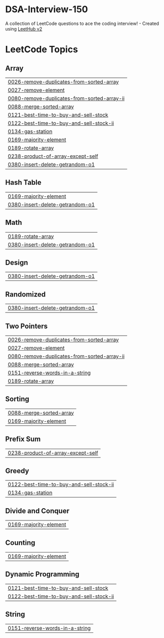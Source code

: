 # DSA-Interview-150
A collection of LeetCode questions to ace the coding interview! - Created using [LeetHub v2](https://github.com/arunbhardwaj/LeetHub-2.0)

<!---LeetCode Topics Start-->
# LeetCode Topics
## Array
|  |
| ------- |
| [0026-remove-duplicates-from-sorted-array](https://github.com/saurabhbansal2443/DSA-Interview-150/tree/master/0026-remove-duplicates-from-sorted-array) |
| [0027-remove-element](https://github.com/saurabhbansal2443/DSA-Interview-150/tree/master/0027-remove-element) |
| [0080-remove-duplicates-from-sorted-array-ii](https://github.com/saurabhbansal2443/DSA-Interview-150/tree/master/0080-remove-duplicates-from-sorted-array-ii) |
| [0088-merge-sorted-array](https://github.com/saurabhbansal2443/DSA-Interview-150/tree/master/0088-merge-sorted-array) |
| [0121-best-time-to-buy-and-sell-stock](https://github.com/saurabhbansal2443/DSA-Interview-150/tree/master/0121-best-time-to-buy-and-sell-stock) |
| [0122-best-time-to-buy-and-sell-stock-ii](https://github.com/saurabhbansal2443/DSA-Interview-150/tree/master/0122-best-time-to-buy-and-sell-stock-ii) |
| [0134-gas-station](https://github.com/saurabhbansal2443/DSA-Interview-150/tree/master/0134-gas-station) |
| [0169-majority-element](https://github.com/saurabhbansal2443/DSA-Interview-150/tree/master/0169-majority-element) |
| [0189-rotate-array](https://github.com/saurabhbansal2443/DSA-Interview-150/tree/master/0189-rotate-array) |
| [0238-product-of-array-except-self](https://github.com/saurabhbansal2443/DSA-Interview-150/tree/master/0238-product-of-array-except-self) |
| [0380-insert-delete-getrandom-o1](https://github.com/saurabhbansal2443/DSA-Interview-150/tree/master/0380-insert-delete-getrandom-o1) |
## Hash Table
|  |
| ------- |
| [0169-majority-element](https://github.com/saurabhbansal2443/DSA-Interview-150/tree/master/0169-majority-element) |
| [0380-insert-delete-getrandom-o1](https://github.com/saurabhbansal2443/DSA-Interview-150/tree/master/0380-insert-delete-getrandom-o1) |
## Math
|  |
| ------- |
| [0189-rotate-array](https://github.com/saurabhbansal2443/DSA-Interview-150/tree/master/0189-rotate-array) |
| [0380-insert-delete-getrandom-o1](https://github.com/saurabhbansal2443/DSA-Interview-150/tree/master/0380-insert-delete-getrandom-o1) |
## Design
|  |
| ------- |
| [0380-insert-delete-getrandom-o1](https://github.com/saurabhbansal2443/DSA-Interview-150/tree/master/0380-insert-delete-getrandom-o1) |
## Randomized
|  |
| ------- |
| [0380-insert-delete-getrandom-o1](https://github.com/saurabhbansal2443/DSA-Interview-150/tree/master/0380-insert-delete-getrandom-o1) |
## Two Pointers
|  |
| ------- |
| [0026-remove-duplicates-from-sorted-array](https://github.com/saurabhbansal2443/DSA-Interview-150/tree/master/0026-remove-duplicates-from-sorted-array) |
| [0027-remove-element](https://github.com/saurabhbansal2443/DSA-Interview-150/tree/master/0027-remove-element) |
| [0080-remove-duplicates-from-sorted-array-ii](https://github.com/saurabhbansal2443/DSA-Interview-150/tree/master/0080-remove-duplicates-from-sorted-array-ii) |
| [0088-merge-sorted-array](https://github.com/saurabhbansal2443/DSA-Interview-150/tree/master/0088-merge-sorted-array) |
| [0151-reverse-words-in-a-string](https://github.com/saurabhbansal2443/DSA-Interview-150/tree/master/0151-reverse-words-in-a-string) |
| [0189-rotate-array](https://github.com/saurabhbansal2443/DSA-Interview-150/tree/master/0189-rotate-array) |
## Sorting
|  |
| ------- |
| [0088-merge-sorted-array](https://github.com/saurabhbansal2443/DSA-Interview-150/tree/master/0088-merge-sorted-array) |
| [0169-majority-element](https://github.com/saurabhbansal2443/DSA-Interview-150/tree/master/0169-majority-element) |
## Prefix Sum
|  |
| ------- |
| [0238-product-of-array-except-self](https://github.com/saurabhbansal2443/DSA-Interview-150/tree/master/0238-product-of-array-except-self) |
## Greedy
|  |
| ------- |
| [0122-best-time-to-buy-and-sell-stock-ii](https://github.com/saurabhbansal2443/DSA-Interview-150/tree/master/0122-best-time-to-buy-and-sell-stock-ii) |
| [0134-gas-station](https://github.com/saurabhbansal2443/DSA-Interview-150/tree/master/0134-gas-station) |
## Divide and Conquer
|  |
| ------- |
| [0169-majority-element](https://github.com/saurabhbansal2443/DSA-Interview-150/tree/master/0169-majority-element) |
## Counting
|  |
| ------- |
| [0169-majority-element](https://github.com/saurabhbansal2443/DSA-Interview-150/tree/master/0169-majority-element) |
## Dynamic Programming
|  |
| ------- |
| [0121-best-time-to-buy-and-sell-stock](https://github.com/saurabhbansal2443/DSA-Interview-150/tree/master/0121-best-time-to-buy-and-sell-stock) |
| [0122-best-time-to-buy-and-sell-stock-ii](https://github.com/saurabhbansal2443/DSA-Interview-150/tree/master/0122-best-time-to-buy-and-sell-stock-ii) |
## String
|  |
| ------- |
| [0151-reverse-words-in-a-string](https://github.com/saurabhbansal2443/DSA-Interview-150/tree/master/0151-reverse-words-in-a-string) |
<!---LeetCode Topics End-->